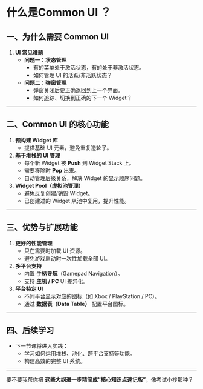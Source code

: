 # 什么是Common UI ？

## 一、为什么需要 Common UI

1. **UI 常见难题**
   - **问题一：状态管理**
     - 有的菜单处于激活状态，有的处于非激活状态。
     - 如何管理 UI 的活跃/非活跃状态？
   - **问题二：弹窗管理**
     - 弹窗关闭后要正确返回到上一个界面。
     - 如何追踪、切换到正确的下一个 Widget？

------

## 二、Common UI 的核心功能

1. **预构建 Widget 库**
   - 提供基础 UI 元素，避免重复造轮子。
2. **基于堆栈的 UI 管理**
   - 每个新 Widget 被 **Push** 到 Widget Stack 上。
   - 需要移除时 **Pop** 出来。
   - 自动管理层级关系，解决 Widget 的显示顺序问题。
3. **Widget Pool（虚拟池管理）**
   - 避免反复创建/销毁 Widget。
   - 已创建过的 Widget 从池中复用，提升性能。

------

## 三、优势与扩展功能

1. **更好的性能管理**
   - 只在需要时加载 UI 资源。
   - 避免游戏启动时一次性加载全部 UI。
2. **多平台支持**
   - 内置 **手柄导航**（Gamepad Navigation）。
   - 支持 **主机 / PC** UI 差异化。
3. **平台特定 UI**
   - 不同平台显示对应的图标（如 Xbox / PlayStation / PC）。
   - 通过 **数据表（Data Table）** 配置平台图标。

------

## 四、后续学习

- 下一节课将进入实践：
  - 学习如何运用堆栈、池化、跨平台支持等功能。
  - 构建高效的完整 UI 系统。

------

要不要我帮你把 **这些大纲进一步精简成“核心知识点速记版”**，像考试小抄那种？